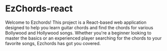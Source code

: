 # EzChords-react
Welcome to Ezchords! This project is a React-based web application designed to help you learn guitar chords and find the chords for various Bollywood and Hollywood songs. Whether you're a beginner looking to master the basics or an experienced player searching for the chords to your favorite songs, Ezchords has got you covered.
